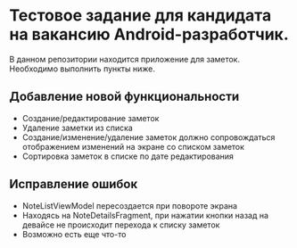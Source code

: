 # Тестовое задание для кандидата на вакансию Android-разработчик.
В данном репозитории находится приложение для заметок. Необходимо выполнить пункты ниже.
## Добавление новой функциональности
+ Создание/редактирование заметок
+ Удаление заметки из списка
+ Создание/изменение/удаление заметок должно сопровождаться отображением изменений на экране со списком заметок
+ Сортировка заметок в списке по дате редактирования

## Исправление ошибок
+ NoteListViewModel пересоздается при повороте экрана
+ Находясь на NoteDetailsFragment, при нажатии кнопки назад на девайсе не происходит перехода к списку заметок
+ Возможно есть еще что-то

